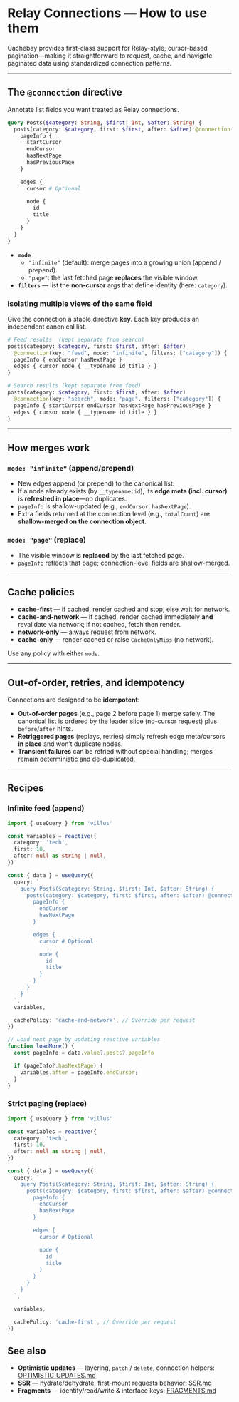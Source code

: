 
# Relay Connections — How to use them

Cachebay provides first-class support for Relay-style, cursor-based pagination—making it straightforward to request, cache, and navigate paginated data using standardized connection patterns.

---

## The `@connection` directive

Annotate list fields you want treated as Relay connections.

```graphql
query Posts($category: String, $first: Int, $after: String) {
  posts(category: $category, first: $first, after: $after) @connection(mode: "infinite", filters: ["category"]) {
    pageInfo {
      startCursor
      endCursor
      hasNextPage
      hasPreviousPage
    }

    edges {
      cursor # Optional

      node {
        id
        title
      }
    }
  }
}
```

- **`mode`**
  - `"infinite"` (default): merge pages into a growing union (append / prepend).
  - `"page"`: the last fetched page **replaces** the visible window.
- **`filters`** — list the **non-cursor** args that define identity (here: `category`).

### Isolating multiple views of the same field

Give the connection a stable directive **key**. Each key produces an independent canonical list.

```graphql
# Feed results  (kept separate from search)
posts(category: $category, first: $first, after: $after)
  @connection(key: "feed", mode: "infinite", filters: ["category"]) {
  pageInfo { endCursor hasNextPage }
  edges { cursor node { __typename id title } }
}

# Search results (kept separate from feed)
posts(category: $category, first: $first, after: $after)
  @connection(key: "search", mode: "page", filters: ["category"]) {
  pageInfo { startCursor endCursor hasNextPage hasPreviousPage }
  edges { cursor node { __typename id title } }
}
```

---

## How merges work

### `mode: "infinite"` (append/prepend)

- New edges append (or prepend) to the canonical list.
- If a node already exists (by `__typename:id`), its **edge meta (incl. cursor)** is **refreshed in place**—no duplicates.
- `pageInfo` is shallow-updated (e.g., `endCursor`, `hasNextPage`).
- Extra fields returned at the connection level (e.g., `totalCount`) are **shallow-merged on the connection object**.

### `mode: "page"` (replace)

- The visible window is **replaced** by the last fetched page.
- `pageInfo` reflects that page; connection-level fields are shallow-merged.

---

## Cache policies

- **cache-first** — if cached, render cached and stop; else wait for network.
- **cache-and-network** — if cached, render cached immediately **and** revalidate via network; if not cached, fetch then render.
- **network-only** — always request from network.
- **cache-only** — render cached or raise `CacheOnlyMiss` (no network).

Use any policy with either `mode`.

---

## Out-of-order, retries, and idempotency

Connections are designed to be **idempotent**:

- **Out-of-order pages** (e.g., page 2 before page 1) merge safely. The canonical list is ordered by the leader slice (no-cursor request) plus `before`/`after` hints.
- **Retriggered pages** (replays, retries) simply refresh edge meta/cursors **in place** and won’t duplicate nodes.
- **Transient failures** can be retried without special handling; merges remain deterministic and de-duplicated.

---

## Recipes

### Infinite feed (append)

```ts
import { useQuery } from 'villus'

const variables = reactive({
  category: 'tech',
  first: 10,
  after: null as string | null,
})

const { data } = useQuery({
  query: `
    query Posts($category: String, $first: Int, $after: String) {
      posts(category: $category, first: $first, after: $after) @connection(mode: "infinite", filters: ["category"]) {
        pageInfo {
          endCursor
          hasNextPage
        }

        edges {
          cursor # Optional

          node {
            id
            title
          }
        }
      }
    }
  `,
  variables,

  cachePolicy: 'cache-and-network', // Override per request
})

// Load next page by updating reactive variables
function loadMore() {
  const pageInfo = data.value?.posts?.pageInfo

  if (pageInfo?.hasNextPage) {
    variables.after = pageInfo.endCursor;
  }
}
```

### Strict paging (replace)

```ts
import { useQuery } from 'villus'

const variables = reactive({
  category: 'tech',
  first: 10,
  after: null as string | null,
})

const { data } = useQuery({
  query: `
    query Posts($category: String, $first: Int, $after: String) {
      posts(category: $category, first: $first, after: $after) @connection(mode: "page", filters: ["category"]) {
        pageInfo {
          endCursor
          hasNextPage
        }

        edges {
          cursor # Optional

          node {
            id
            title
          }
        }
      }
    }
  `,

  variables,

  cachePolicy: 'cache-first', // Override per request
})
```

## See also

- **Optimistic updates** — layering, `patch` / `delete`, connection helpers: [OPTIMISTIC_UPDATES.md](./OPTIMISTIC_UPDATES.md)
- **SSR** — hydrate/dehydrate, first-mount requests behavior: [SSR.md](./SSR.md)
- **Fragments** — identify/read/write & interface keys: [FRAGMENTS.md](./CACHE_FRAGMENTS.md)
